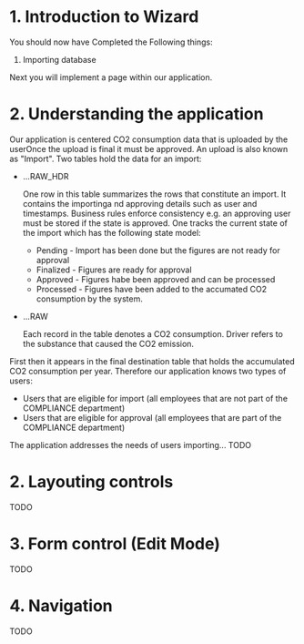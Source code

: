 # 1. Introduction to Wizard

You should now have Completed the Following things:

1. Importing database

Next you will implement a page within our application.

# 2. Understanding the application

Our application is centered CO2 consumption data that is uploaded by the userOnce the upload is final it must be approved. An upload is also known as "Import". Two tables hold the data for an import:
* ...RAW_HDR

  One row in this table summarizes the rows that constitute an import. It contains the importinga nd approving details such as user and timestamps. Business rules enforce consistency e.g. an approving user must be stored if the state is approved. One tracks the current state of the import which has the following state model:
  
  * Pending - Import has been done but the figures are not ready for approval
  * Finalized - Figures are ready for approval
  * Approved - Figures habe been approved and can be processed
  * Processed - Figures have been added to the accumated CO2 consumption by the system.

* ...RAW

  Each record in the table denotes a CO2 consumption. Driver refers to the substance that caused the CO2 emission.

First then it appears in the final destination table that holds the accumulated CO2 consumption per year. Therefore our application knows two types of users:
* Users that are eligible for import (all employees that are not part of the COMPLIANCE department)
* Users that are eligible for approval (all employees that are  part of the COMPLIANCE department)

The application addresses the needs of users importing... TODO

# 2. Layouting controls

TODO

# 3. Form control (Edit Mode)

TODO

# 4. Navigation

TODO
